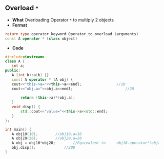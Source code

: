 ## Overload `*`
- **What** Overloading Operator `*` to multiply 2 objects
 - **Format**
 ```c++
return_type operator_keyword Operator_to_overload (arguments)
const A operator * (class object)
 ```
 - **Code**
 ```c++
#include<iostream>
class A {
	int a;
public:
	A (int b):a(b) {}
	const A operator * (A obj) {
    cout<<"this->a="<<this->a<<endl;				//10
    cout<<"obj.a="<<obj.a<<endl;						//20
		
		return (this->a)*(obj.a);
	}
	void disp() {
		std::cout<<"value="<<this->a<<std::endl;
	}
};

int main() {
	A obj10(10);		//obj10.a=10
	A obj20(20);		//obj20.a=20
	A obj = obj10*obj20;		//Equivalent to 	obj10.operator*(obj20);
	obj.disp();				//200
}
```
